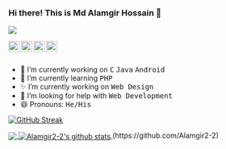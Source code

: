 ### Hi there! This is Md Alamgir Hossain 👋

![](https://komarev.com/ghpvc/?username=Alamgir2-2)

<a href="https://www.linkedin.com/in/alamgir22">
  <img align="left" alt="Alamgir
                         Linkdein" width="22px" src="https://cdn.jsdelivr.net/npm/simple-icons@v3/icons/linkedin.svg" />
</a>

<a href="https://www.facebook.com/Alamgir.2.web/">
  <img align="left" alt="Alamgir Facebook" width="22px" src="https://cdn.jsdelivr.net/npm/simple-icons@v3/icons/facebook.svg" />
</a>

<a href="https://github.com/Alamgir2-2">
  <img align="left" alt="Alamgir Github" width="22px" src="https://cdn.jsdelivr.net/npm/simple-icons@v3/icons/github.svg" />
</a>

<a href="https://www.youtube.com/channel/UC_IJKNF-IJX7qQT6sNJCDPA">
  <img align="left" alt="AlamgirYoutube" width="22px" src="https://cdn.jsdelivr.net/npm/simple-icons@v3/icons/youtube.svg" />
</a>

<br>
<br
<br>

- 🔭 I’m currently working on <kbd>C</kbd> <kbd>Java</kbd> <kbd>Android</kbd>
- 🌱 I’m currently learning <kbd>PHP</kbd>
- ✨ I’m currently working on <kbd>Web Design</kbd>
- 🤔 I’m looking for help with <kbd>Web Development</kbd>
- 😄 Pronouns: <kbd>He/His</kbd>


[![GitHub Streak](http://github-readme-streak-stats.herokuapp.com?user=Alamgir2-2)](https://git.io/streak-stats)

<a href="https://github.com/Alamgir2-2">
  <img align="center" src="https://github-readme-stats.vercel.app/api/top-langs/?username=Alamgir2-2&theme=light&hide_langs_below=1" />
</a>
<a href="https://github.com/Alamgir2-2">
 <img align="center" src="https://github-readme-stats.vercel.app/api?username=Alamgir2-2&show_icons=true&theme=light&line_height=27" alt="Alamgir2-2's github stats"/>
</a>
(https://github.com/Alamgir2-2)
